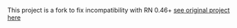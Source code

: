 This project is a fork to fix incompatibility with RN 0.46+
[see original project here](https://github.com/react-native-community/react-native-video)